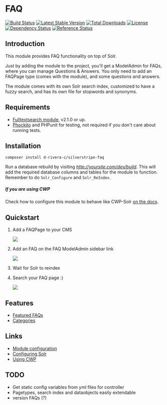 # FAQ
[![Build Status](https://api.travis-ci.org/d-rivera-c/silverstripe-faq.svg?branch=master.png)](https://travis-ci.org/d-rivera-c/silverstripe-faq)
[![Latest Stable Version](https://poser.pugx.org/d-rivera-c/silverstripe-faq/version.svg)](https://github.com/d-rivera-c/silverstripe-faq/releases)
[![Total Downloads](https://poser.pugx.org/d-rivera-c/silverstripe-faq/downloads.svg)](https://packagist.org/packages/d-rivera-c/silverstripe-faq)
[![License](https://poser.pugx.org/d-rivera-c/silverstripe-faq/license.svg)](https://github.com/d-rivera-c/silverstripe-faq/blob/master/LICENSE.md)
[![Dependency Status](https://www.versioneye.com/php/d-rivera-c:silverstripe-faq/badge.svg)](https://www.versioneye.com/php/d-rivera-c:silverstripe-faq)
[![Reference Status](https://www.versioneye.com/php/d-rivera-c:silverstripe-faq/reference_badge.svg)](https://www.versioneye.com/php/d-rivera-c:silverstripe-faq/references)

## Introduction

This module provides FAQ functionality on top of Solr.

Just by adding the module to the project, you'll get a ModelAdmin for FAQs, where you can manage Questions & Answers.
You only need to add an FAQPage type (comes with the module), and some questions and answers.

The module comes with its own Solr search index, customized to have a fuzzy search,
and has its own file for stopwords and synonyms.

## Requirements

 * [Fulltextsearch module](https://github.com/silverstripe-labs/silverstripe-fulltextsearch), v2.1.0 or up.
 * [Phockito](https://github.com/hafriedlander/silverstripe-phockito) and
 PHPunit for testing, not required if you don't care about running tests.

## Installation

    composer install d-rivera-c/silverstripe-faq

Run a database rebuild by visiting *http://yoursite.com/dev/build*. This will add the required database
columns and tables for the module to function.
Remember to do `Solr_Configure` and `Solr_ReIndex`.

##### If you are using CWP

Check how to configure this module to behave like CWP-Solr [on the docs](docs/en/cwp.md).


## Quickstart

1. Add a FAQPage to your CMS

    ![](docs/images/faq-pagetype.png)

2. Add an FAQ on the FAQ ModelAdmin sidebar link

    ![](docs/images/faq-modeladmin.png)

3. Wait for Solr to reindex
4. Search your FAQ page :)

    ![](docs/images/faq-frontend.png)

## Features

- [Featured FAQs](docs/en/features.md)
- [Categories](docs/en/features.md)

## Links

- [Module configuration](docs/en/configuration.md)
- [Configuring Solr](docs/en/configure-solr.md)
- [Using CWP](docs/en/cwp.md)


## TODO

- Get static config variables from yml files for controller
- Pagetypes, search index and dataobjects easily extendable
- version FAQs (?)
